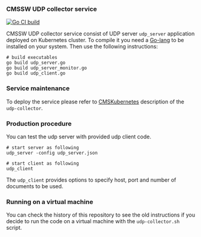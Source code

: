 ### CMSSW UDP collector service

[![Go CI build](https://github.com/dmwm/udp-collector/actions/workflows/go-ci.yml/badge.svg)](https://github.com/dmwm/udp-collector/actions/workflows/go-ci.yml)

CMSSW UDP collector service consist of UDP server `udp_server`
application deployed on Kubernetes cluster. To compile it you
need a [Go-lang](http://golang.org/) to be installed on your system.
Then use the following instructions:
```
# build executables
go build udp_server.go
go build udp_server_monitor.go
go build udp_client.go
```

### Service maintenance
To deploy the service please refer to [CMSKubernetes](https://github.com/dmwm/CMSKubernetes/tree/master/kubernetes/monitoring/services) description of the `udp-collector`.

### Production procedure
You can test the udp server with provided udp client code.
```
# start server as following
udp_server -config udp_server.json

# start client as following
udp_client
```
The `udp_client` provides options to specify host, port and number of
documents to be used.

### Running on a virtual machine
You can check the history of this repository to see the old instructions if you decide to run the code on a virtual machine with the `udp-collector.sh` script.